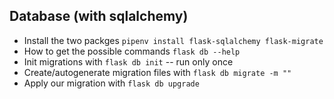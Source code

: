 ## Database (with sqlalchemy)

-   Install the two packges `pipenv install flask-sqlalchemy flask-migrate`
-   How to get the possible commands `flask db --help`
-   Init migrations with `flask db init` -- run only once
-   Create/autogenerate migration files with `flask db migrate -m ""`
-   Apply our migration with `flask db upgrade`
